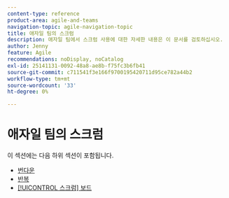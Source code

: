 ```yaml
---
content-type: reference
product-area: agile-and-teams
navigation-topic: agile-navigation-topic
title: 애자일 팀의 스크럼
description: 애자일 팀에서 스크럼 사용에 대한 자세한 내용은 이 문서를 검토하십시오.
author: Jenny
feature: Agile
recommendations: noDisplay, noCatalog
exl-id: 25141131-0092-48a8-ae8b-f75fc3b6fb41
source-git-commit: c711541f3e166f9700195420711d95ce782a44b2
workflow-type: tm+mt
source-wordcount: '33'
ht-degree: 0%

---
```


# 애자일 팀의 스크럼

이 섹션에는 다음 하위 섹션이 포함됩니다.

* [번다운](../../agile/use-scrum-in-an-agile-team/burndown/burndown.md)
* [반복](../../agile/use-scrum-in-an-agile-team/iterations/iterations.md)
* [[!UICONTROL 스크럼] 보드](../../agile/use-scrum-in-an-agile-team/scrum-board/scrum-board.md)
